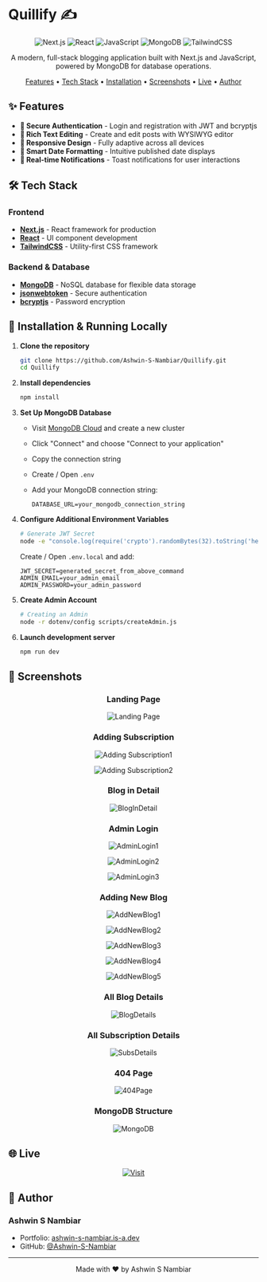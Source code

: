# Quillify ✍️

<div align="center">

![Next.js](https://img.shields.io/badge/Next.js-000000?style=for-the-badge&logo=next.js&logoColor=white)
![React](https://img.shields.io/badge/React-20232A?style=for-the-badge&logo=react&logoColor=61DAFB)
![JavaScript](https://img.shields.io/badge/JavaScript-F7DF1E?style=for-the-badge&logo=javascript&logoColor=black)
![MongoDB](https://img.shields.io/badge/MongoDB-47A248?style=for-the-badge&logo=mongodb&logoColor=white)
![TailwindCSS](https://img.shields.io/badge/Tailwind_CSS-38B2AC?style=for-the-badge&logo=tailwind-css&logoColor=white)

A modern, full-stack blogging application built with Next.js and JavaScript, powered by MongoDB for database operations.

[Features](#-features) • [Tech Stack](#️-tech-stack) • [Installation](#-installation--running-locally) • [Screenshots](#-screenshots) • [Live](#-live) • [Author](#-author)

</div>

## ✨ Features

- **🔐 Secure Authentication** - Login and registration with JWT and bcryptjs
- **📝 Rich Text Editing** - Create and edit posts with WYSIWYG editor
- **📱 Responsive Design** - Fully adaptive across all devices
- **📅 Smart Date Formatting** - Intuitive published date displays
- **🔔 Real-time Notifications** - Toast notifications for user interactions

## 🛠️ Tech Stack

### Frontend
- **[Next.js](https://nextjs.org/)** - React framework for production
- **[React](https://reactjs.org/)** - UI component development
- **[TailwindCSS](https://tailwindcss.com/)** - Utility-first CSS framework

### Backend & Database
- **[MongoDB](https://www.mongodb.com/)** - NoSQL database for flexible data storage
- **[jsonwebtoken](https://github.com/auth0/node-jsonwebtoken)** - Secure authentication
- **[bcryptjs](https://github.com/dcodeIO/bcrypt.js)** - Password encryption

## 🚀 Installation & Running Locally

1. **Clone the repository**

   ```bash
   git clone https://github.com/Ashwin-S-Nambiar/Quillify.git
   cd Quillify
   ```

2. **Install dependencies**

   ```bash
   npm install
   ```

3. **Set Up MongoDB Database**
   - Visit [MongoDB Cloud](https://cloud.mongodb.com/) and create a new cluster
   - Click "Connect" and choose "Connect to your application"
   - Copy the connection string
   - Create / Open `.env` 
   - Add your MongoDB connection string:

     ```
     DATABASE_URL=your_mongodb_connection_string
     ```

4. **Configure Additional Environment Variables**

   ```bash
   # Generate JWT Secret
   node -e "console.log(require('crypto').randomBytes(32).toString('hex'))"
   ```
   
   Create / Open `.env.local` and add:

   ```
   JWT_SECRET=generated_secret_from_above_command
   ADMIN_EMAIL=your_admin_email
   ADMIN_PASSWORD=your_admin_password
   ```

5. **Create Admin Account**

   ```bash
   # Creating an Admin
   node -r dotenv/config scripts/createAdmin.js
   ```

6. **Launch development server**

   ```bash
   npm run dev
   ```

## 📸 Screenshots

<div align="center"> 
   
   ### Landing Page
   ![Landing Page](./public/screenshots/LandingPage.png)

   ### Adding Subscription
   ![Adding Subscription1](./public/screenshots/AddingSubscription-1.png)

   ![Adding Subscription2](./public/screenshots/AddingSubscription-2.png)

   ### Blog in Detail
   ![BlogInDetail](./public/screenshots/BlogDetailPage.png)

   ### Admin Login
   ![AdminLogin1](./public/screenshots/AdminLoginPage-1.png)

   ![AdminLogin2](./public/screenshots/AdminLoginPage-2.png)

   ![AdminLogin3](./public/screenshots/AdminLoginPage-3.png)

   ### Adding New Blog
   ![AddNewBlog1](./public/screenshots/AdminAddProductPage-1.png)
   
   ![AddNewBlog2](./public/screenshots/AdminAddProductPage-2.png)

   ![AddNewBlog3](./public/screenshots/AdminAddProductPage-3.png)

   ![AddNewBlog4](./public/screenshots/AdminAddProductPage-4.png)

   ![AddNewBlog5](./public/screenshots/AdminAddProductPage-5.png)

   ### All Blog Details
   ![BlogDetails](./public/screenshots/AdminAllBlogs.png)

   ### All Subscription Details
   ![SubsDetails](./public/screenshots/AdminAllSubs.png)

   ### 404 Page
   ![404Page](./public/screenshots/404Page.png)

   ### MongoDB Structure
   ![MongoDB](./public/screenshots/MongoDB.png)

</div>

## 🌐 Live

<div align="center">
   
   [![Visit](https://img.shields.io/badge/Visit_Site-000?style=for-the-badge&logo=vercel&logoColor=white)](https://quillify-chi.vercel.app/)

</div>

## 👤 Author

### Ashwin S Nambiar
- Portfolio: [ashwin-s-nambiar.is-a.dev](https://ashwin-s-nambiar.is-a.dev/)
- GitHub: [@Ashwin-S-Nambiar](https://github.com/Ashwin-S-Nambiar)

---

<div align="center">
Made with ❤️ by Ashwin S Nambiar
</div>
